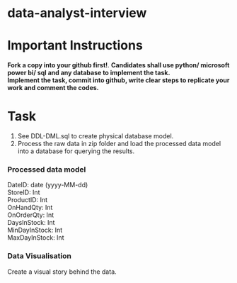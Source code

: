 # data-analyst-interview
  
# Important Instructions
**Fork a copy into your github first!**. 
**Candidates shall use python/ microsoft power bi/ sql and any database to implement the task.**  
**Implement the task, commit into github, write clear steps to replicate your work and comment the codes.**  
  
# Task
1. See DDL-DML.sql to create physical database model.  
2. Process the raw data in zip folder and load the processed data model into a database for querying the results.  
  
### Processed data model
DateID: date (yyyy-MM-dd)  
StoreID: Int  
ProductID: Int  
OnHandQty: Int  
OnOrderQty: Int  
DaysInStock: Int  
MinDayInStock: Int  
MaxDayInStock: Int  
  
### Data Visualisation
Create a visual story behind the data.
